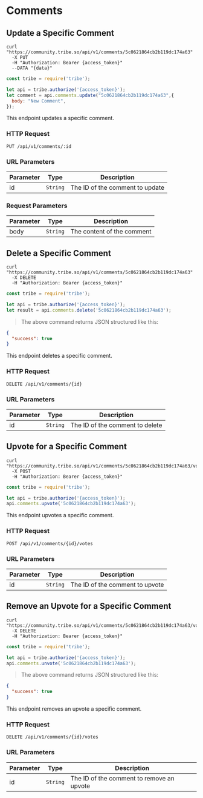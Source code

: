 # Comments


## Update a Specific Comment


```shell
curl "https://community.tribe.so/api/v1/comments/5c0621864cb2b119dc174a63"
  -X PUT
  -H "Authorization: Bearer {access_token}"
  --DATA "{data}"
```
```javascript
const tribe = require('tribe');

let api = tribe.authorize('{access_token}');
let comment = api.comments.update("5c0621864cb2b119dc174a63",{ 
  body: "New Comment",
});
```

This endpoint updates a specific comment.

### HTTP Request

<code class="request">PUT /api/v1/comments/:id</code>

### URL Parameters

Parameter | Type | Description
--------- | ----------- | -----------
id | `String` | The ID of the comment to update

### Request Parameters

Parameter | Type | Description
--------- | ----------- | -----------
body | `String` | The content of the comment

## Delete a Specific Comment


```shell
curl "https://community.tribe.so/api/v1/comments/5c0621864cb2b119dc174a63"
  -X DELETE
  -H "Authorization: Bearer {access_token}"
```

```javascript
const tribe = require('tribe');

let api = tribe.authorize('{access_token}');
let result = api.comments.delete('5c0621864cb2b119dc174a63');
```

> The above command returns JSON structured like this:

```json
{
  "success": true
}
```

This endpoint deletes a specific comment.

### HTTP Request

<code class="request">DELETE /api/v1/comments/{id}</code>


### URL Parameters

Parameter | Type | Description
--------- | ----------- | ----------- 
id | `String` | The ID of the comment to delete



## Upvote for a Specific Comment


```shell
curl "https://community.tribe.so/api/v1/comments/5c0621864cb2b119dc174a63/votes"
  -X POST
  -H "Authorization: Bearer {access_token}"
```

```javascript
const tribe = require('tribe');

let api = tribe.authorize('{access_token}');
api.comments.upvote('5c0621864cb2b119dc174a63');
```

This endpoint upvotes a specific comment.

### HTTP Request

<code class="request">POST /api/v1/comments/{id}/votes</code>


### URL Parameters

Parameter | Type | Description
--------- | ----------- | -----------
id | `String` | The ID of the comment to upvote

## Remove an Upvote for a Specific Comment


```shell
curl "https://community.tribe.so/api/v1/comments/5c0621864cb2b119dc174a63/votes"
  -X DELETE
  -H "Authorization: Bearer {access_token}"
```

```javascript
const tribe = require('tribe');

let api = tribe.authorize('{access_token}');
api.comments.unvote('5c0621864cb2b119dc174a63');
```



> The above command returns JSON structured like this:

```json
{
  "success": true
}
```

This endpoint removes an upvote a specific comment.

### HTTP Request

<code class="request">DELETE /api/v1/comments/{id}/votes</code>


### URL Parameters

Parameter | Type | Description
--------- | ----------- | -----------
id | `String` | The ID of the comment to remove an upvote

